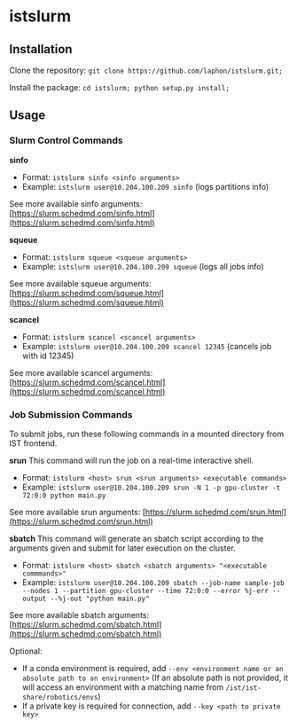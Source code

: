# istslurm

## Installation

Clone the repository:
``git clone https://github.com/laphon/istslurm.git;``

Install the package:
``cd istslurm; python setup.py install;``

## Usage

### Slurm Control Commands

**sinfo**
- Format: ``istslurm sinfo <sinfo arguments>``
- Example: ``istslurm user@10.204.100.209 sinfo`` (logs partitions info)

See more available sinfo arguments: [https://slurm.schedmd.com/sinfo.html](https://slurm.schedmd.com/sinfo.html)

**squeue**
- Format: ``istslurm squeue <squeue arguments>``
- Example: ``istslurm user@10.204.100.209 squeue`` (logs all jobs info)

See more available squeue arguments: [https://slurm.schedmd.com/squeue.html](https://slurm.schedmd.com/squeue.html)

**scancel**
- Format: ``istslurm scancel <scancel arguments>``
- Example: ``istslurm user@10.204.100.209 scancel 12345`` (cancels job with id 12345)

See more available scancel arguments: [https://slurm.schedmd.com/scancel.html](https://slurm.schedmd.com/scancel.html)

### Job Submission Commands
To submit jobs, run these following commands in a mounted directory from IST frontend.

**srun**
This command will run the job on a real-time interactive shell.

- Format: ``istslurm <host> srun <srun arguments> <executable commands>``
- Example: ``istslurm user@10.204.100.209 srun -N 1 -p gpu-cluster -t 72:0:0 python main.py``

See more available srun arguments: [https://slurm.schedmd.com/srun.html](https://slurm.schedmd.com/srun.html)

**sbatch**
This command will generate an sbatch script according to the arguments given and submit for later execution on the cluster.

- Format: ``istslurm <host> sbatch <sbatch arguments> "<executable commmands>"``
- Example: ``istslurm user@10.204.100.209 sbatch --job-name sample-job --nodes 1 --partition gpu-cluster --time 72:0:0 --error %j-err --output --%j-out "python main.py"``

See more available sbatch arguments: [https://slurm.schedmd.com/sbatch.html](https://slurm.schedmd.com/sbatch.html)

Optional:
- If a conda environment is required, add ``--env <environment name or an absolute path to an environment>`` (If an absolute path is not provided, it will access an environment with a matching name from ``/ist/ist-share/robotics/envs``) 
- If a private key is required for connection, add ``--key <path to private key>``
